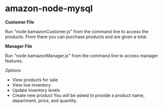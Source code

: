 # amazon-node-mysql

**Customer File**

Run "node bamazonCustomer.js" from the command line to access the products. From there you can purchase products and are given a total.

**Manager File**

Run "node bamazonManager.js" from the command line to access manager features.

*Options*
- View products for sale
- View low inventory
- Update inventory levels
- Create new product
You will be asked to provide a product name, department, price, and quantity.
